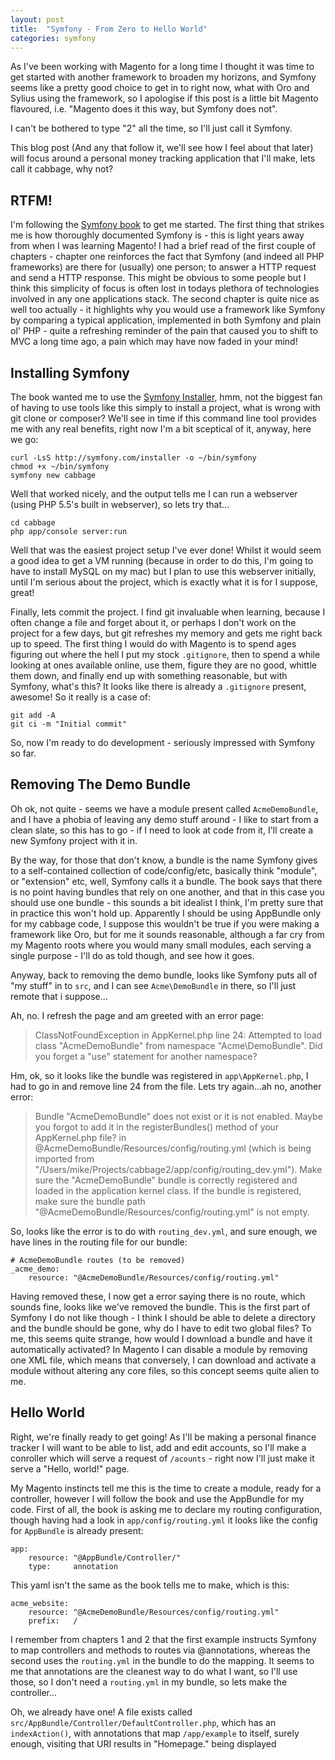 ```yaml
---
layout: post
title:  "Symfony - From Zero to Hello World"
categories: symfony
---
```


As I've been working with Magento for a long time I thought it was time to get
started with another framework to broaden my horizons, and Symfony seems like a
pretty good choice to get in to right now, what with Oro and Sylius using the
framework, so I apologise if this post is a little bit Magento flavoured, i.e.
"Magento does it this way, but Symfony does not".

I can't be bothered to type "2" all the time, so I'll just call it Symfony.

This blog post (And any that follow it, we'll see how I feel about that later)
will focus around a personal money tracking application that I'll make, lets
call it cabbage, why not?


## RTFM!

I'm following the [Symfony book][1] to get me started. The first thing that
strikes me is how thoroughly documented Symfony is - this is light years away
from when I was learning Magento! I had a brief read of the first couple of
chapters - chapter one reinforces the fact that Symfony (and indeed all PHP
frameworks) are there for (usually) one person; to answer a HTTP request and
send a HTTP response. This might be obvious to some people but I think this
simplicity of focus is often lost in todays plethora of technologies involved in
any one applications stack. The second chapter is quite nice as well too
actually - it highlights why you would use a framework like Symfony by comparing
a typical application, implemented in both Symfony and plain ol' PHP - quite a
refreshing reminder of the pain that caused you to shift to MVC a long time ago,
a pain which may have now faded in your mind!


## Installing Symfony

The book wanted me to use the [Symfony Installer][2], hmm, not the biggest fan
of having to use tools like this simply to install a project, what is wrong with
git clone or composer? We'll see in time if this command line tool provides me
with any real benefits, right now I'm a bit sceptical of it, anyway, here we go:

    curl -LsS http://symfony.com/installer -o ~/bin/symfony
    chmod +x ~/bin/symfony
    symfony new cabbage

Well that worked nicely, and the output tells me I can run a webserver (using
PHP 5.5's built in webserver), so lets try that...

    cd cabbage
    php app/console server:run

Well that was the easiest project setup I've ever done! Whilst it would seem a
good idea to get a VM running (because in order to do this, I'm going to have to
install MySQL on my mac) but I plan to use this webserver initially, until I'm
serious about the project, which is exactly what it is for I suppose, great!

Finally, lets commit the project. I find git invaluable when learning, because I
often change a file and forget about it, or perhaps I don't work on the project
for a few days, but git refreshes my memory and gets me right back up to speed.
The first thing I would do with Magento is to spend ages figuring out where the
hell I put my stock `.gitignore`, then to spend a while looking at ones
available online, use them, figure they are no good, whittle them down, and
finally end up with something reasonable, but with Symfony, what's this? It
looks like there is already a `.gitignore` present, awesome! So it really is a
case of:

    git add -A
    git ci -m "Initial commit"

So, now I'm ready to do development - seriously impressed with Symfony so far.


## Removing The Demo Bundle

Oh ok, not quite - seems we have a module present called `AcmeDemoBundle`, and
I have a phobia of leaving any demo stuff around - I like to start from a clean
slate, so this has to go - if I need to look at code from it, I'll create a new
Symfony project with it in.

By the way, for those that don't know, a bundle is the name Symfony gives to a
self-contained collection of code/config/etc, basically think "module", or
"extension" etc, well, Symfony calls it a bundle. The book says that there is no
point having bundles that rely on one another, and that in this case you should
use one bundle - this sounds a bit idealist I think, I'm pretty sure that in
practice this won't hold up. Apparently I should be using AppBundle only for my
cabbage code, I suppose this wouldn't be true if you were making a framework
like Oro, but for me it sounds reasonable, although a far cry from my Magento
roots where you would many small modules, each serving a single purpose - I'll
do as told though, and see how it goes.

Anyway, back to removing the demo bundle, looks like Symfony puts all of "my
stuff" in to `src`, and I can see `Acme\DemoBundle` in there, so I'll just
remote that i suppose...

Ah, no. I refresh the page and am greeted with an error page:

> ClassNotFoundException in AppKernel.php line 24:
> Attempted to load class "AcmeDemoBundle" from namespace "Acme\DemoBundle".
> Did you forget a "use" statement for another namespace?

Hm, ok, so it looks like the bundle was registered in `app\AppKernel.php`, I had to
go in and remove line 24 from the file. Lets try again...ah no, another error:

> Bundle "AcmeDemoBundle" does not exist or it is not enabled. Maybe you
> forgot to add it in the registerBundles() method of your AppKernel.php file?
> in @AcmeDemoBundle/Resources/config/routing.yml (which is being imported
> from "/Users/mike/Projects/cabbage2/app/config/routing_dev.yml"). Make sure
> the "AcmeDemoBundle" bundle is correctly registered and loaded in the
> application kernel class. If the bundle is registered, make sure the bundle
> path "@AcmeDemoBundle/Resources/config/routing.yml" is not empty.

So, looks like the error is to do with `routing_dev.yml`, and sure enough, we
have lines in the routing file for our bundle:

    # AcmeDemoBundle routes (to be removed)
    _acme_demo:
        resource: "@AcmeDemoBundle/Resources/config/routing.yml"

Having removed these, I now get a error saying there is no route, which sounds
fine, looks like we've removed the bundle. This is the first part of Symfony I
do not like though - I think I should be able to delete a directory and the
bundle should be gone, why do I have to edit two global files? To me, this seems
quite strange, how would I download a bundle and have it automatically
activated? In Magento I can disable a module by removing one XML file, which
means that conversely, I can download and activate a module without altering any
core files, so this concept seems quite alien to me.


## Hello World

Right, we're finally ready to get going! As I'll be making a personal finance
tracker I will want to be able to list, add and edit accounts, so I'll make a
conroller which will serve a request of `/acounts` - right now I'll just make it
serve a "Hello, world!" page.

My Magento instincts tell me this is the time to create a module, ready for a
controller, however I will follow the book and use the AppBundle for my code.
First of all, the book is asking me to declare my routing configuration, though
having had a look in `app/config/routing.yml` it looks like the config for
`AppBundle` is already present:

    app:
        resource: "@AppBundle/Controller/"
        type:     annotation

This yaml isn't the same as the book tells me to make, which is this:

    acme_website:
        resource: "@AcmeDemoBundle/Resources/config/routing.yml"
        prefix:   /

I remember from chapters 1 and 2 that the first example instructs Symfony to
map controllers and methods to routes via @annotations, whereas the second
uses the `routing.yml` in the bundle to do the mapping. It seems to me that
annotations are the cleanest way to do what I want, so I'll use those, so I
don't need a `routing.yml` in my bundle, so lets make the controller...

Oh, we already have one! A file exists called
`src/AppBundle/Controller/DefaultController.php`, which has an `indexAction()`,
with annotations that map `/app/example` to itself, surely enough, visiting that
URI results in "Homepage." being displayed


[1]: http://symfony.com/doc/current/book/index.html
[2]: http://symfony.com/doc/current/book/installation.html
